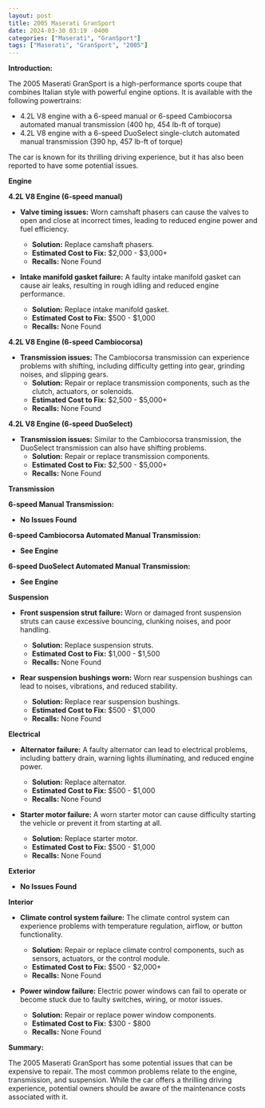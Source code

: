 ```yaml
---
layout: post
title: 2005 Maserati GranSport
date: 2024-03-30 03:19 -0400
categories: ["Maserati", "GranSport"]
tags: ["Maserati", "GranSport", "2005"]
---
```

**Introduction:**

The 2005 Maserati GranSport is a high-performance sports coupe that combines Italian style with powerful engine options. It is available with the following powertrains:

* 4.2L V8 engine with a 6-speed manual or 6-speed Cambiocorsa automated manual transmission (400 hp, 454 lb-ft of torque)
* 4.2L V8 engine with a 6-speed DuoSelect single-clutch automated manual transmission (390 hp, 457 lb-ft of torque)

The car is known for its thrilling driving experience, but it has also been reported to have some potential issues.

**Engine**

**4.2L V8 Engine (6-speed manual)**

* **Valve timing issues:** Worn camshaft phasers can cause the valves to open and close at incorrect times, leading to reduced engine power and fuel efficiency.
  * **Solution:** Replace camshaft phasers.
  * **Estimated Cost to Fix:** $2,000 - $3,000+
  * **Recalls:** None Found

* **Intake manifold gasket failure:** A faulty intake manifold gasket can cause air leaks, resulting in rough idling and reduced engine performance.
  * **Solution:** Replace intake manifold gasket.
  * **Estimated Cost to Fix:** $500 - $1,000
  * **Recalls:** None Found

**4.2L V8 Engine (6-speed Cambiocorsa)**

* **Transmission issues:** The Cambiocorsa transmission can experience problems with shifting, including difficulty getting into gear, grinding noises, and slipping gears.
  * **Solution:** Repair or replace transmission components, such as the clutch, actuators, or solenoids.
  * **Estimated Cost to Fix:** $2,500 - $5,000+
  * **Recalls:** None Found

**4.2L V8 Engine (6-speed DuoSelect)**

* **Transmission issues:** Similar to the Cambiocorsa transmission, the DuoSelect transmission can also have shifting problems.
  * **Solution:** Repair or replace transmission components.
  * **Estimated Cost to Fix:** $2,500 - $5,000+
  * **Recalls:** None Found

**Transmission**

**6-speed Manual Transmission:**

* **No Issues Found**

**6-speed Cambiocorsa Automated Manual Transmission:**

* **See Engine**

**6-speed DuoSelect Automated Manual Transmission:**

* **See Engine**

**Suspension**

* **Front suspension strut failure:** Worn or damaged front suspension struts can cause excessive bouncing, clunking noises, and poor handling.
  * **Solution:** Replace suspension struts.
  * **Estimated Cost to Fix:** $1,000 - $1,500
  * **Recalls:** None Found

* **Rear suspension bushings worn:** Worn rear suspension bushings can lead to noises, vibrations, and reduced stability.
  * **Solution:** Replace rear suspension bushings.
  * **Estimated Cost to Fix:** $500 - $1,000
  * **Recalls:** None Found

**Electrical**

* **Alternator failure:** A faulty alternator can lead to electrical problems, including battery drain, warning lights illuminating, and reduced engine power.
  * **Solution:** Replace alternator.
  * **Estimated Cost to Fix:** $500 - $1,000
  * **Recalls:** None Found

* **Starter motor failure:** A worn starter motor can cause difficulty starting the vehicle or prevent it from starting at all.
  * **Solution:** Replace starter motor.
  * **Estimated Cost to Fix:** $500 - $1,000
  * **Recalls:** None Found

**Exterior**

* **No Issues Found**

**Interior**

* **Climate control system failure:** The climate control system can experience problems with temperature regulation, airflow, or button functionality.
  * **Solution:** Repair or replace climate control components, such as sensors, actuators, or the control module.
  * **Estimated Cost to Fix:** $500 - $2,000+
  * **Recalls:** None Found

* **Power window failure:** Electric power windows can fail to operate or become stuck due to faulty switches, wiring, or motor issues.
  * **Solution:** Repair or replace power window components.
  * **Estimated Cost to Fix:** $300 - $800
  * **Recalls:** None Found

**Summary:**

The 2005 Maserati GranSport has some potential issues that can be expensive to repair. The most common problems relate to the engine, transmission, and suspension. While the car offers a thrilling driving experience, potential owners should be aware of the maintenance costs associated with it.
